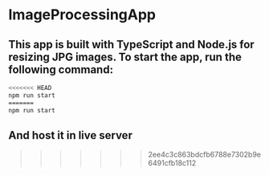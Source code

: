 # ImageProcessingApp

## This app is built with TypeScript and Node.js for resizing JPG images. To start the app, run the following command:

```bash
<<<<<<< HEAD
npm run start
=======
npm run start

```

## And host it in live server
>>>>>>> 2ee4c3c863bdcfb6788e7302b9e6491cfb18c112
